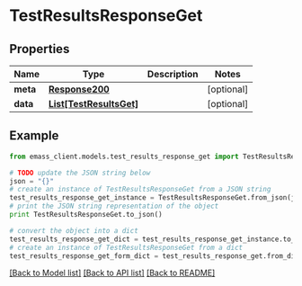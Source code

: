 # TestResultsResponseGet


## Properties
Name | Type | Description | Notes
------------ | ------------- | ------------- | -------------
**meta** | [**Response200**](Response200.md) |  | [optional] 
**data** | [**List[TestResultsGet]**](TestResultsGet.md) |  | [optional] 

## Example

```python
from emass_client.models.test_results_response_get import TestResultsResponseGet

# TODO update the JSON string below
json = "{}"
# create an instance of TestResultsResponseGet from a JSON string
test_results_response_get_instance = TestResultsResponseGet.from_json(json)
# print the JSON string representation of the object
print TestResultsResponseGet.to_json()

# convert the object into a dict
test_results_response_get_dict = test_results_response_get_instance.to_dict()
# create an instance of TestResultsResponseGet from a dict
test_results_response_get_form_dict = test_results_response_get.from_dict(test_results_response_get_dict)
```
[[Back to Model list]](../README.md#documentation-for-models) [[Back to API list]](../README.md#documentation-for-api-endpoints) [[Back to README]](../README.md)


